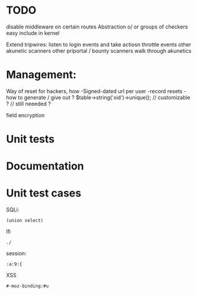 # TODO
disable middleware on certain routes
Abstraction o/ or groups of checkers easy include in kernel



Extend tripwires:
listen to login events and take actiosn
throttle events
other akunetic scanners
other priportal / bounty scanners
walk through akunetics


# Management:
Way of reset for hackers, how
-Signed-dated url per user
-record resets
-how to generate / give out ?
$table->string('xid')->unique(); // customizable ? // still neeeded ?

field encryption

# Unit tests

# Documentation


# Unit test cases
SQLi:
```
(union select)
```

lfi
```
./
```

session:
```
:a:9:{
```

XSS
```
#-moz-binding:#u
```
